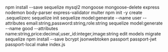npm install --save sequelize mysql2 mongoose mongoose-delete express nodemon body-parser express-validator multer
npm init -y
create .sequelizerc
sequelize init
sequelize model:generate --name user --attributes email:string,password:string,role:string
sequelize model:generate --name good --attributes name:string,price:decimal,user_id:integer,image:string
edit models
migrate sequelize
npm install --save bcrypt jsonwebtoken passport passport-jwt passport-local
make index.js
